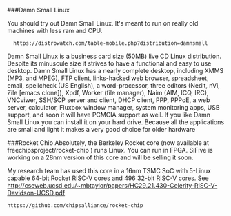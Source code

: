###Damn Small Linux 

You should try out Damn Small Linux. It's meant to run on really old machines with less ram and CPU.

      https://distrowatch.com/table-mobile.php?distribution=damnsmall

Damn Small Linux is a business card size (50MB) live CD Linux distribution. 
Despite its minuscule size it strives to have a functional and easy to use desktop. 
Damn Small Linux has a nearly complete desktop, including XMMS (MP3, and MPEG), FTP client, 
links-hacked web browser, spreadsheet, email, spellcheck (US English), a word-processor, 
three editors (Nedit, nVi, Zile [emacs clone]), Xpdf, Worker (file manager), Naim (AIM, ICQ, IRC),
VNCviwer, SSH/SCP server and client, DHCP client, PPP, PPPoE, a web server, calculator, Fluxbox window manager, 
system monitoring apps, USB support, and soon it will have PCMCIA support as well.
If you like Damn Small Linux you can install it on your hard drive. 
Because all the applications are small and light it makes a very good choice for older hardware


###Rocket Chip 
Absolutely, the Berkeley Rocket core (now available at freechipsproject/rocket-chip ) runs Linux. 
You can run in FPGA. SiFive is working on a 28nm version of this core and will be selling it soon.

My research team has used this core in a 16nm TSMC SoC with 5-Linux capable 64-bit Rocket RISC-V cores and 496 32-bit RISC-V cores. 
See 
    http://cseweb.ucsd.edu/~mbtaylor/papers/HC29.21.430-Celerity-RISC-V-Davidson-UCSD.pdf
    
    https://github.com/chipsalliance/rocket-chip
